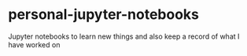 # personal-jupyter-notebooks
Jupyter notebooks to learn new things and also keep a record of what I have worked on
